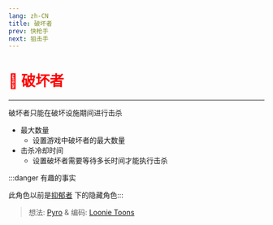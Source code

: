 ```yaml
---
lang: zh-CN
title: 破坏者
prev: 快枪手
next: 狙击手
---
```


# <font color="red">🔌 <b>破坏者</b></font> <Badge text="Killing" type="tip" vertical="middle"/>

***

破坏者只能在破坏设施期间进行击杀

- 最大数量
  - 设置游戏中破坏者的最大数量
- 击杀冷却时间
  - 设置破坏者需要等待多长时间才能执行击杀

:::danger 有趣的事实

此角色以前是[抑郁者](Inhibitor)
下的隐藏角色:::

> 想法: [Pyro](#) & 编码: [Loonie Toons](https://github.com/Loonie-Toons)
